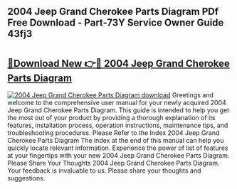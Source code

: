 ## 2004 Jeep Grand Cherokee Parts Diagram PDf Free Download - Part-73Y Service Owner Guide 43fj3

# <h2><a href="http://dfry5zr.blite.top/?on=2004+Jeep+Grand+Cherokee+Parts+Diagram">🔗Download New 👉🔴 2004 Jeep Grand Cherokee Parts Diagram</a></h2>

[![2004 Jeep Grand Cherokee Parts Diagram download](https://i.imgur.com/lujVjoI.png)](http://dfry5zr.blite.top/?on=2004+Jeep+Grand+Cherokee+Parts+Diagram)
Greetings and welcome to the comprehensive user manual for your newly acquired 2004 Jeep Grand Cherokee Parts Diagram. This guide is intended to help you get the most out of your product by providing a thorough explanation of its features, installation process, operation instructions, maintenance tips, and troubleshooting procedures. Please Refer to the Index 2004 Jeep Grand Cherokee Parts Diagram The index at the end of this manual can help you quickly locate relevant information. Experience the power of list of features at your fingertips with your new 2004 Jeep Grand Cherokee Parts Diagram. Please Share Your Thoughts 2004 Jeep Grand Cherokee Parts Diagram. Your feedback is invaluable to us. Please share your thoughts and suggestions.
